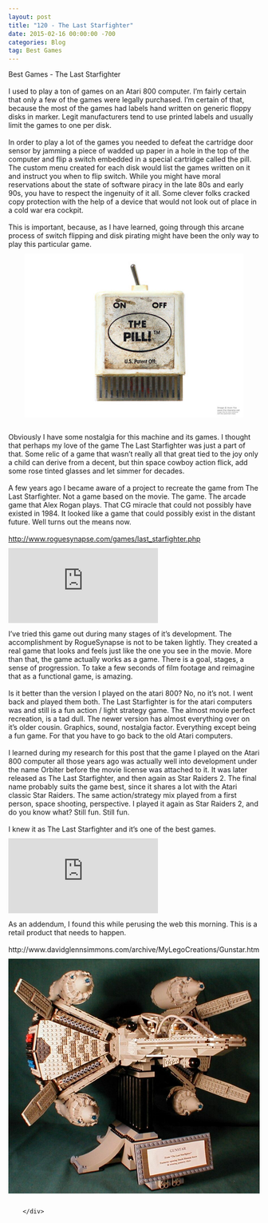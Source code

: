 ```yaml
---
layout: post
title: "120 - The Last Starfighter"
date: 2015-02-16 00:00:00 -700
categories: Blog
tag: Best Games
---
```


<div class="blog-content">
				<div class="paragraph" style="text-align:left;"><span style=""><span style="">Best Games - The Last Starfighter</span><br><br><span style="">I used to play a ton of games on an Atari 800 computer. I&rsquo;m fairly certain that only a few of the games were legally purchased. I&rsquo;m certain of that, because the most of the games had labels hand written on generic floppy disks in marker. Legit manufacturers tend to use printed labels and usually limit the games to one per disk. </span><br><span style=""></span><br><span style=""></span><span style="">In order to play a lot of the games you needed to defeat the cartridge door sensor by jamming a piece of wadded up paper in a hole in the top of the computer and flip a switch embedded in a special cartridge called the pill. The custom menu created for each disk would list the games written on it and instruct you when to flip switch. While you might have moral reservations about the state of software piracy in the late 80s and early 90s, you have to respect the ingenuity of it all. Some clever folks cracked copy protection with the help of a device that would not look out of place in a cold war era cockpit. </span><br><span style=""></span><br><span style=""></span><span style="">This is important, because, as I have learned, going through this arcane process of switch flipping and disk pirating might have been the only way to play this particular game.</span></span><br></div>  <div><div class="wsite-image wsite-image-border-thin " style="padding-top:10px;padding-bottom:10px;margin-left:0;margin-right:0;text-align:center"> <a> <img src="/uploads/138748423eed5.jpg?439" alt="Picture" style="width:439;max-width:100%"> </a> <div style="display:block;font-size:90%"></div> </div></div>  <div class="paragraph" style="text-align:left;"><br>Obviously I have some nostalgia for this machine and its games. I thought that perhaps my love of the game The Last Starfighter was just a part of that. Some relic of a game that wasn&rsquo;t really all that great tied to the joy only a child can derive from a decent, but thin space cowboy action flick, add some rose tinted glasses and let simmer for decades.<br><br>A few years ago I became aware of a project to recreate the game from The Last Starfighter. Not a game based on the movie. The game. The arcade game that Alex Rogan plays. That CG miracle that could not possibly have existed in 1984. It looked like a game that could possibly exist in the distant future. Well turns out the means now.&nbsp;<br><br><a href="http://www.roguesynapse.com/games/last_starfighter.php" title="" style="">http://www.roguesynapse.com/games/last_starfighter.php</a><br></div>  <div class="wsite-youtube" style="margin-bottom:10px;margin-top:10px;"><div class="wsite-youtube-wrapper wsite-youtube-size-auto wsite-youtube-align-center"> <div class="wsite-youtube-container">  <iframe src="https://www.youtube.com/embed/jDfqL58TZSM?wmode=opaque" frameborder="0" allowfullscreen=""></iframe> </div> </div></div>  <div class="paragraph" style="text-align:left;">I&rsquo;ve tried this game out during many stages of it&rsquo;s development. The accomplishment by RogueSynapse is not to be taken lightly. They created a real game that looks and feels just like the one you see in the movie. More than that, the game actually works as a game. There is a goal, stages, a sense of progression. To take a few seconds of film footage and reimagine that as a functional game, is amazing.&nbsp;<br><br>Is it better than the version I played on the atari 800? No, no it&rsquo;s not. I went back and played them both. The Last Starfighter is for the atari computers was and still is a fun action / light strategy game. The almost movie perfect recreation, is a tad dull. The newer version has almost everything over on it&rsquo;s older cousin. Graphics, sound, nostalgia factor. Everything except being a fun game. For that you have to go back to the old Atari computers.<br><br>I learned during my research for this post that the game I played on the Atari 800 computer all those years ago was actually well into development under the name Orbiter before the movie license was attached to it. It was later released as The Last Starfighter, and then again as Star Raiders 2. The final name probably suits the game best, since it shares a lot with the Atari classic Star Raiders. The same action/strategy mix played from a first person, space shooting, perspective. I played it again as Star Raiders 2, and do you know what? Still fun. Still fun.&nbsp;<br><br>I knew it as The Last Starfighter and it&rsquo;s one of the best games.<br></div>  <div class="wsite-youtube" style="margin-bottom:10px;margin-top:10px;"><div class="wsite-youtube-wrapper wsite-youtube-size-auto wsite-youtube-align-center"> <div class="wsite-youtube-container">  <iframe src="https://www.youtube.com/embed/pu8T9HHCk1g?wmode=opaque" frameborder="0" allowfullscreen=""></iframe> </div> </div></div>  <div class="paragraph" style="text-align:left;">As an addendum, I found this while perusing the web this morning. This is a retail product that needs to happen.<br><br>http://www.davidglennsimmons.com/archive/MyLegoCreations/Gunstar.htm</div>  <div><div class="wsite-image wsite-image-border-thin " style="padding-top:10px;padding-bottom:10px;margin-left:0;margin-right:0;text-align:center"> <a> <img src="/uploads/924169192.jpg" alt="Picture" style="width:auto;max-width:100%"> </a> <div style="display:block;font-size:90%"></div> </div></div>

		</div>
        